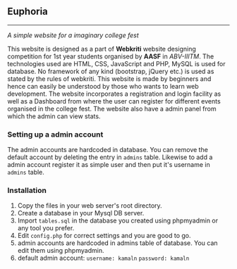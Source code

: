 ## Euphoria
----------
 *A simple website for a imaginary college fest*

This website is designed as a part of **Webkriti** website designing competition for 1st year students organised by **AASF** in *ABV-IIITM*.
The technologies used are HTML, CSS, JavaScript and PHP, MySQL is used for database. No framework of any kind (bootstrap, jQuery etc.) is used as stated by the rules of webkriti.
This website is made by beginners and hence can easily be understood by those who wants to learn web development. The website incorporates a registration and login facility as well as a Dashboard from where the user can register for different events organised in the college fest. The website also have a admin panel from which the admin can view stats.

### Setting up a admin account
The admin accounts are hardcoded in database. You can remove the default account by deleting the entry in `admins` table. Likewise to add a admin account register it as simple user and then put it's username in `admins` table.

### Installation
1. Copy the files in your web server's root directory.
2. Create a database in your Mysql DB server.
3. Import `tables.sql` in the database you created using phpmyadmin or any tool you prefer.
4. Edit `config.php` for correct settings and you are good to go.
5. admin accounts are hardcoded in admins table of database. You can edit them using phpmyadmin.
6. default admin account:
	`username: kamaln`
	`password: kamaln`



